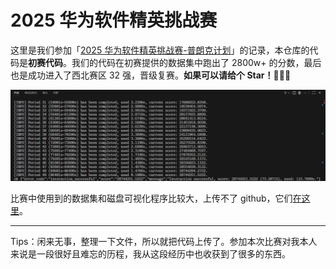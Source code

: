 # 2025 华为软件精英挑战赛

这里是我们参加「[2025 华为软件精英挑战赛-普朗克计划](https://developer.huaweicloud.com/codecraft2025)」的记录，本仓库的代码是**初赛代码**。我们的代码在初赛提供的数据集中跑出了 2800w+ 的分数，最后也是成功进入了西北赛区 32 强，晋级复赛。**如果可以请给个 Star！🤞🤞🤞**

![score](doc/score.png)

比赛中使用到的数据集和磁盘可视化程序比较大，上传不了 github，它们[在这里](https://www.kdocs.cn/l/cqrzRCjY0jbs)。

---

Tips：闲来无事，整理一下文件，所以就把代码上传了。参加本次比赛对我本人来说是一段很好且难忘的历程，我从这段经历中也收获到了很多的东西。
